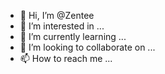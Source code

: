- 👋 Hi, I’m @Zentee
- 👀 I’m interested in ...
- 🌱 I’m currently learning ...
- 💞️ I’m looking to collaborate on ...
- 📫 How to reach me ...

<!---
Zentee/Zentee is a ✨ special ✨ repository because its `README.md` (this file) appears on your GitHub profile.
You can click the Preview link to take a look at your changes.
--->
